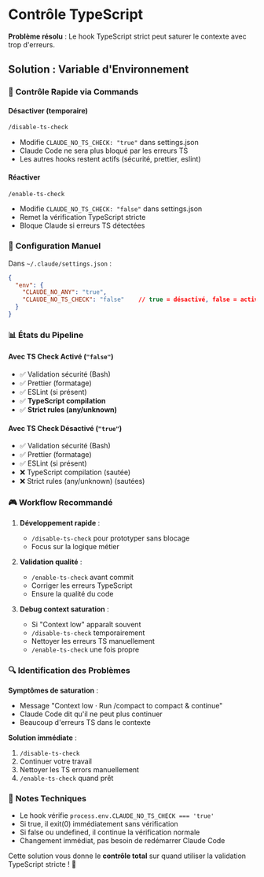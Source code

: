 # Contrôle TypeScript

**Problème résolu** : Le hook TypeScript strict peut saturer le contexte avec trop d'erreurs.

## Solution : Variable d'Environnement

### 🎯 **Contrôle Rapide via Commands**

#### Désactiver (temporaire)
```bash
/disable-ts-check
```
- Modifie `CLAUDE_NO_TS_CHECK: "true"` dans settings.json
- Claude Code ne sera plus bloqué par les erreurs TS
- Les autres hooks restent actifs (sécurité, prettier, eslint)

#### Réactiver
```bash
/enable-ts-check
```
- Modifie `CLAUDE_NO_TS_CHECK: "false"` dans settings.json
- Remet la vérification TypeScript stricte
- Bloque Claude si erreurs TS détectées

### 🔧 **Configuration Manuel**

Dans `~/.claude/settings.json` :
```json
{
  "env": {
    "CLAUDE_NO_ANY": "true",
    "CLAUDE_NO_TS_CHECK": "false"    // true = désactivé, false = activé
  }
}
```

### 📊 **États du Pipeline**

#### Avec TS Check Activé (`"false"`)
- ✅ Validation sécurité (Bash)
- ✅ Prettier (formatage)
- ✅ ESLint (si présent)
- ✅ **TypeScript compilation**
- ✅ **Strict rules (any/unknown)**

#### Avec TS Check Désactivé (`"true"`)
- ✅ Validation sécurité (Bash)
- ✅ Prettier (formatage)
- ✅ ESLint (si présent)
- ❌ TypeScript compilation (sautée)
- ❌ Strict rules (any/unknown) (sautées)

### 🎮 **Workflow Recommandé**

1. **Développement rapide** :
   - `/disable-ts-check` pour prototyper sans blocage
   - Focus sur la logique métier

2. **Validation qualité** :
   - `/enable-ts-check` avant commit
   - Corriger les erreurs TypeScript
   - Ensure la qualité du code

3. **Debug context saturation** :
   - Si "Context low" apparaît souvent
   - `/disable-ts-check` temporairement
   - Nettoyer les erreurs TS manuellement
   - `/enable-ts-check` une fois propre

### 🔍 **Identification des Problèmes**

**Symptômes de saturation** :
- Message "Context low · Run /compact to compact & continue"
- Claude Code dit qu'il ne peut plus continuer
- Beaucoup d'erreurs TS dans le contexte

**Solution immédiate** :
1. `/disable-ts-check`
2. Continuer votre travail
3. Nettoyer les TS errors manuellement
4. `/enable-ts-check` quand prêt

### 📝 **Notes Techniques**

- Le hook vérifie `process.env.CLAUDE_NO_TS_CHECK === 'true'`
- Si true, il exit(0) immédiatement sans vérification
- Si false ou undefined, il continue la vérification normale
- Changement immédiat, pas besoin de redémarrer Claude Code

Cette solution vous donne le **contrôle total** sur quand utiliser la validation TypeScript stricte ! 🎯
